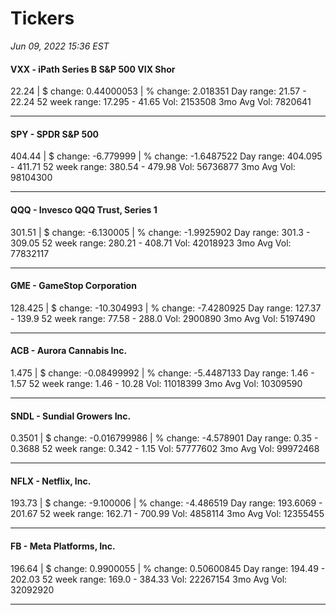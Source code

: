 # Tickers
*Jun 09, 2022 15:36 EST*

#### VXX - iPath Series B S&P 500 VIX Shor
22.24 | $ change: 0.44000053 | % change: 2.018351
Day range: 21.57 - 22.24 52 week range: 17.295 - 41.65
Vol: 2153508 3mo Avg Vol: 7820641

---

#### SPY - SPDR S&P 500
404.44 | $ change: -6.779999 | % change: -1.6487522
Day range: 404.095 - 411.71 52 week range: 380.54 - 479.98
Vol: 56736877 3mo Avg Vol: 98104300

---

#### QQQ - Invesco QQQ Trust, Series 1
301.51 | $ change: -6.130005 | % change: -1.9925902
Day range: 301.3 - 309.05 52 week range: 280.21 - 408.71
Vol: 42018923 3mo Avg Vol: 77832117

---

#### GME - GameStop Corporation
128.425 | $ change: -10.304993 | % change: -7.4280925
Day range: 127.37 - 139.9 52 week range: 77.58 - 288.0
Vol: 2900890 3mo Avg Vol: 5197490

---

#### ACB - Aurora Cannabis Inc.
1.475 | $ change: -0.08499992 | % change: -5.4487133
Day range: 1.46 - 1.57 52 week range: 1.46 - 10.28
Vol: 11018399 3mo Avg Vol: 10309590

---

#### SNDL - Sundial Growers Inc.
0.3501 | $ change: -0.016799986 | % change: -4.578901
Day range: 0.35 - 0.3688 52 week range: 0.342 - 1.15
Vol: 57777602 3mo Avg Vol: 99972468

---

#### NFLX - Netflix, Inc.
193.73 | $ change: -9.100006 | % change: -4.486519
Day range: 193.6069 - 201.67 52 week range: 162.71 - 700.99
Vol: 4858114 3mo Avg Vol: 12355455

---

#### FB - Meta Platforms, Inc.
196.64 | $ change: 0.9900055 | % change: 0.50600845
Day range: 194.49 - 202.03 52 week range: 169.0 - 384.33
Vol: 22267154 3mo Avg Vol: 32092920

---


